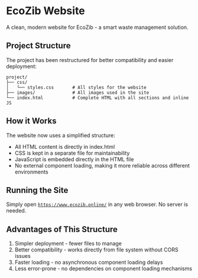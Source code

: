 # EcoZib Website

A clean, modern website for EcoZib - a smart waste management solution.

## Project Structure

The project has been restructured for better compatibility and easier deployment:

```
project/
├── css/
│   └── styles.css       # All styles for the website
├── images/              # All images used in the site
└── index.html           # Complete HTML with all sections and inline JS
```

## How it Works

The website now uses a simplified structure:
- All HTML content is directly in index.html
- CSS is kept in a separate file for maintainability
- JavaScript is embedded directly in the HTML file
- No external component loading, making it more reliable across different environments

## Running the Site

Simply open [`https://www.ecozib.online/`](https://www.ecozib.online) in any web browser. No server is needed.

## Advantages of This Structure

1. Simpler deployment - fewer files to manage
2. Better compatibility - works directly from file system without CORS issues
3. Faster loading - no asynchronous component loading delays
4. Less error-prone - no dependencies on component loading mechanisms 

